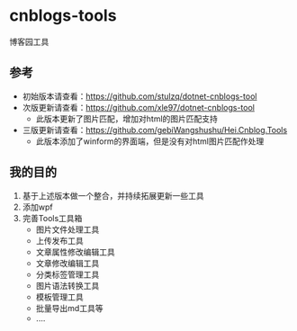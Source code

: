 # cnblogs-tools
博客园工具

## 参考
* 初始版本请查看：https://github.com/stulzq/dotnet-cnblogs-tool
* 次版更新请查看：https://github.com/xle97/dotnet-cnblogs-tool
  - 此版本更新了图片匹配，增加对html的图片匹配支持
* 三版更新请查看：https://github.com/gebiWangshushu/Hei.Cnblog.Tools
  - 此版本添加了winform的界面端，但是没有对html图片匹配作处理 

## 我的目的
1. 基于上述版本做一个整合，并持续拓展更新一些工具
2. 添加wpf
3. 完善Tools工具箱
	* 图片文件处理工具
	* 上传发布工具
	* 文章属性修改编辑工具
	* 文章修改编辑工具
	* 分类标签管理工具
	* 图片语法转换工具
	* 模板管理工具
	* 批量导出md工具等
	* ....
